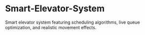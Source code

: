 # Smart-Elevator-System
Smart elevator system featuring scheduling algorithms, live queue optimization, and realistic movement effects.
